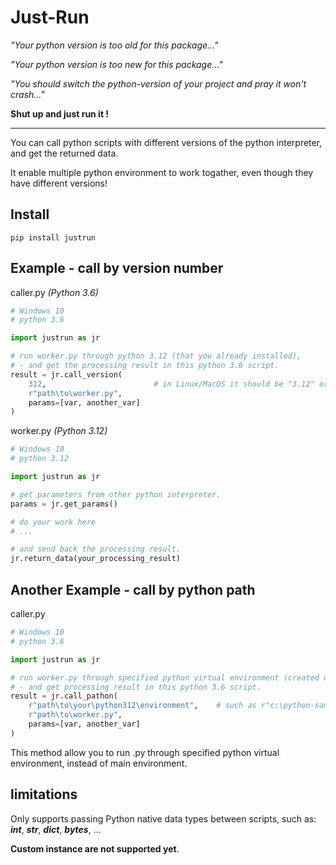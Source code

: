 # Just-Run
*"Your python version is too old for this package..."*

*"Your python version is too new for this package..."*

*"You should switch the python-version of your project and pray it won't crash..."*

**Shut up and just run it !**

---

You can call python scripts with different versions of the python interpreter, and get the returned data.

It enable multiple python environment to work togather, even though they have different versions!

## Install
```
pip install justrun
```

## Example - call by version number

caller.py *(Python 3.6)*
```python
# Windows 10
# python 3.6

import justrun as jr

# run worker.py through python 3.12 (that you already installed),
# - and get the processing result in this python 3.6 script.
result = jr.call_version(
    312,                        # in Linux/MacOS it should be "3.12" or 3.12
    r"path\to\worker.py",
    params=[var, another_var]
)
```

worker.py *(Python 3.12)*
```python
# Windows 10
# python 3.12

import justrun as jr

# get parameters from other python interpreter.
params = jr.get_params()

# do your work here
# ...

# and send back the processing result.
jr.return_data(your_processing_result)
```

## Another Example - call by python path

caller.py
```python
# Windows 10
# python 3.6

import justrun as jr

# run worker.py through specified python virtual environment (created with any version),
# - and get processing result in this python 3.6 script.
result = jr.call_pathon(
    r"path\to\your\python312\environment",    # such as r"c:\python-sandbox\312-myvenv"
    r"path\to\worker.py",
    params=[var, another_var]
)
```

This method allow you to run .py through specified python virtual environment, instead of main environment.

## limitations

Only supports passing Python native data types between scripts, such as: ***int***, ***str***, ***dict***, ***bytes***, ...
  
**Custom instance are not supported yet**.
